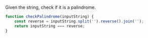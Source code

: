 Given the string, check if it is a palindrome.

```js
function checkPalindrome(inputString) {
    const reverse = inputString.split('').reverse().join('');
    return inputString === reverse;
}
```
